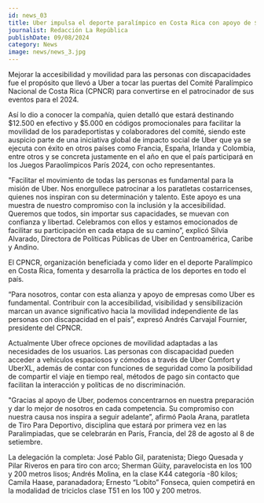 ```yaml
---
id: news_03
title: Uber impulsa el deporte paralímpico en Costa Rica con apoyo de $17.500 al Comité Nacional
journalist: Redacción La República
publishDate: 09/08/2024
category: News
image: news/news_3.jpg
---
```


Mejorar la accesibilidad y movilidad para las personas con discapacidades fue el propósito que llevó a Uber a tocar las puertas del Comité Paralímpico Nacional de Costa Rica (CPNCR) para convertirse en el patrocinador de sus eventos para el 2024.

Así lo dio a conocer la compañía, quien detalló que estará destinando $12.500 en efectivo y $5.000 en códigos promocionales para facilitar la movilidad de los paradeportistas y colaboradores del comité, siendo este auspicio parte de una iniciativa global de impacto social de Uber que ya se ejecuta con éxito en otros países como Francia, España, Irlanda y Colombia, entre otros y se concreta justamente en el año en que el país participará en los Juegos Paraolímpicos París 2024, con ocho representantes.

"Facilitar el movimiento de todas las personas es fundamental para la misión de Uber. Nos enorgullece patrocinar a los paratletas costarricenses, quienes nos inspiran con su determinación y talento. Este apoyo es una muestra de nuestro compromiso con la inclusión y la accesibilidad. Queremos que todos, sin importar sus capacidades, se muevan con confianza y libertad. Celebramos con ellos y estamos emocionados de facilitar su participación en cada etapa de su camino”, explicó Silvia Alvarado, Directora de Políticas Públicas de Uber en Centroamérica, Caribe y Andino.

El CPNCR, organización beneficiada y como líder en el deporte Paralímpico en Costa Rica, fomenta y desarrolla la práctica de los deportes en todo el país.

“Para nosotros, contar con esta alianza y apoyo de empresas como Uber es fundamental. Contribuir con la accesibilidad, visibilidad y sensibilización marcan un avance significativo hacia la movilidad independiente de las personas con discapacidad en el país”, expresó Andrés Carvajal Fournier, presidente del CPNCR.

Actualmente Uber ofrece opciones de movilidad adaptadas a las necesidades de los usuarios. Las personas con discapacidad pueden acceder a vehículos espaciosos y cómodos a través de Uber Comfort y UberXL, además de contar con funciones de seguridad como la posibilidad de compartir el viaje en tiempo real, métodos de pago sin contacto que facilitan la interacción y políticas de no discriminación.

"Gracias al apoyo de Uber, podemos concentrarnos en nuestra preparación y dar lo mejor de nosotros en cada competencia. Su compromiso con nuestra causa nos inspira a seguir adelante”, afirmó Paola Arana, paratleta de Tiro Para Deportivo, disciplina que estará por primera vez en las Paralimpiadas, que se celebrarán en París, Francia, del 28 de agosto al 8 de setiembre.

La delegación la completa: José Pablo Gil, paratenista; Diego Quesada y Pilar Riveros en para tiro con arco; Sherman Güity, paravelocista en los 100 y 200 metros lisos; Andrés Molina, en la clase K44 categoría -80 kilos; Camila Haase, paranadadora; Ernesto “Lobito” Fonseca, quien competirá en la modalidad de triciclos clase T51 en los 100 y 200 metros.
